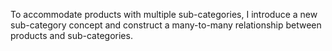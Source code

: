 To accommodate products with multiple sub-categories, I introduce a new sub-category concept and construct a many-to-many relationship between products and sub-categories.